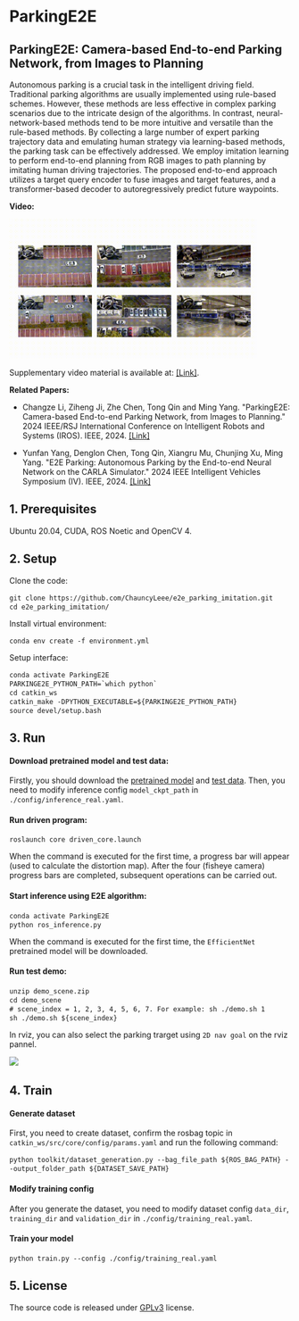 # ParkingE2E

## ParkingE2E: Camera-based End-to-end Parking Network, from Images to Planning
Autonomous parking is a crucial task in the intelligent driving field.
Traditional parking algorithms are usually implemented using rule-based schemes.
However, these methods are less effective in complex parking scenarios due to the intricate design of the algorithms.
In contrast, neural-network-based methods tend to be more intuitive and versatile than the rule-based methods.
By collecting a large number of expert parking trajectory data and emulating human strategy via learning-based methods, the parking task can be effectively addressed.
We employ imitation learning to perform end-to-end planning from RGB images to path planning by imitating human driving trajectories.
The proposed end-to-end approach utilizes a target query encoder to fuse images and target features, and a transformer-based decoder to autoregressively predict future waypoints.

**Video:**

<img src="resource/video_show.gif" height="250">

Supplementary video material is available at: [\[Link\]](https://youtu.be/urOEHJH1TBQ).

**Related Papers:**

- Changze Li, Ziheng Ji, Zhe Chen, Tong Qin and Ming Yang. "ParkingE2E: Camera-based End-to-end Parking Network, from Images to Planning." 2024 IEEE/RSJ International Conference on Intelligent Robots and Systems (IROS). IEEE, 2024. [\[Link\]](./resource/iros2024_parking.pdf)

- Yunfan Yang, Denglon Chen, Tong Qin, Xiangru Mu, Chunjing Xu, Ming Yang. "E2E Parking: Autonomous Parking by the End-to-end Neural Network on the CARLA Simulator." 2024 IEEE Intelligent Vehicles Symposium (IV). IEEE, 2024. [\[Link\]](https://ieeexplore.ieee.org/abstract/document/10588551)


## 1. Prerequisites
Ubuntu 20.04, CUDA, ROS Noetic and OpenCV 4.


## 2. Setup
Clone the code:
```Shell
git clone https://github.com/ChauncyLeee/e2e_parking_imitation.git
cd e2e_parking_imitation/
```

Install virtual environment:
```Shell
conda env create -f environment.yml
```

Setup interface:
```shell
conda activate ParkingE2E
PARKINGE2E_PYTHON_PATH=`which python`
cd catkin_ws
catkin_make -DPYTHON_EXECUTABLE=${PARKINGE2E_PYTHON_PATH}
source devel/setup.bash
```


## 3. Run

#### Download pretrained model and test data:
Firstly, you should download the [pretrained model](https://drive.google.com/file/d/1rZ4cmgXOUFgJDLFdnvAI6voU9ZkhsmYV/view?usp=drive_link) and [test data](https://drive.google.com/file/d/11kA-srYa6S30OqyCdyg3jGNZxBMsUHYC/view?usp=drive_link). Then, you need to modify inference config `model_ckpt_path` in `./config/inference_real.yaml`.

#### Run driven program:
```Shell
roslaunch core driven_core.launch
```

When the command is executed for the first time, a progress bar will appear (used to calculate the distortion map). After the four (fisheye camera) progress bars are completed, subsequent operations can be carried out.

#### Start inference using E2E algorithm:
```shell
conda activate ParkingE2E
python ros_inference.py
```
When the command is executed for the first time, the `EfficientNet` pretrained model will be downloaded.

#### Run test demo:
```shell
unzip demo_scene.zip
cd demo_scene
# scene_index = 1, 2, 3, 4, 5, 6, 7. For example: sh ./demo.sh 1
sh ./demo.sh ${scene_index}
```

In rviz, you can also select the parking trarget using `2D nav goal` on the rviz pannel.

<img src="resource/demo.gif" height="250">

## 4. Train

#### Generate dataset
First, you need to create dataset, confirm the rosbag topic in `catkin_ws/src/core/config/params.yaml` and run the following command:
```
python toolkit/dataset_generation.py --bag_file_path ${ROS_BAG_PATH} --output_folder_path ${DATASET_SAVE_PATH}
```

#### Modify training config
After you generate the dataset, you need to modify dataset config `data_dir`, `training_dir` and `validation_dir` in `./config/training_real.yaml`.

#### Train your model
```Shell
python train.py --config ./config/training_real.yaml
```


## 5. License
The source code is released under [GPLv3](http://www.gnu.org/licenses/) license.